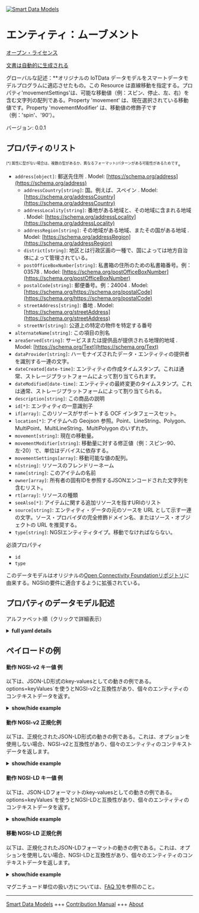 <!-- 10-Header -->    
[![Smart Data Models](https://smartdatamodels.org/wp-content/uploads/2022/01/SmartDataModels_logo.png "Logo")](https://smartdatamodels.org)    
エンティティ：ムーブメント    
=============<!-- /10-Header -->    
<!-- 15-License -->    
[オープン・ライセンス](https://github.com/smart-data-models//dataModel.OCF/blob/master/movement/LICENSE.md)    
[文書は自動的に生成される](https://docs.google.com/presentation/d/e/2PACX-1vTs-Ng5dIAwkg91oTTUdt8ua7woBXhPnwavZ0FxgR8BsAI_Ek3C5q97Nd94HS8KhP-r_quD4H0fgyt3/pub?start=false&loop=false&delayms=3000#slide=id.gb715ace035_0_60)    
<!-- /15-License -->    
<!-- 20-Description -->    
グローバルな記述：**オリジナルの IoTData データモデルをスマートデータモデルプログラムに適応させたもの。この Resource は直線移動を指定する。プロパティ'movementSettings'は、可能な移動値（例：スピン、停止、左、右）を含む文字列の配列である。Property 'movement' は、現在選択されている移動値です。Property 'movementModifier' は、移動値の修飾子です（例：'spin'、'90'）。    
バージョン: 0.0.1    
<!-- /20-Description -->    
<!-- 30-PropertiesList -->    
## プロパティのリスト    
<sup><sub>[*] 属性に型がない場合は、複数の型があるか、異なるフォーマット/パターンがある可能性があるためです</sub></sup>。    
- `address[object]`: 郵送先住所  . Model: [https://schema.org/address](https://schema.org/address)	- `addressCountry[string]`: 国。例えば、スペイン  . Model: [https://schema.org/addressCountry](https://schema.org/addressCountry)    
	- `addressLocality[string]`: 番地がある地域と、その地域に含まれる地域  . Model: [https://schema.org/addressLocality](https://schema.org/addressLocality)    
	- `addressRegion[string]`: その地域がある地域、またその国がある地域  . Model: [https://schema.org/addressRegion](https://schema.org/addressRegion)    
	- `district[string]`: 地区とは行政区画の一種で、国によっては地方自治体によって管理されている。      
	- `postOfficeBoxNumber[string]`: 私書箱の住所のための私書箱番号。例：03578  . Model: [https://schema.org/postOfficeBoxNumber](https://schema.org/postOfficeBoxNumber)    
	- `postalCode[string]`: 郵便番号。例：24004  . Model: [https://schema.org/https://schema.org/postalCode](https://schema.org/https://schema.org/postalCode)    
	- `streetAddress[string]`: 番地  . Model: [https://schema.org/streetAddress](https://schema.org/streetAddress)    
	- `streetNr[string]`: 公道上の特定の物件を特定する番号      
- `alternateName[string]`: この項目の別名  - `areaServed[string]`: サービスまたは提供品が提供される地理的地域  . Model: [https://schema.org/Text](https://schema.org/Text)- `dataProvider[string]`: ハーモナイズされたデータ・エンティティの提供者を識別する一連の文字。  - `dateCreated[date-time]`: エンティティの作成タイムスタンプ。これは通常、ストレージプラットフォームによって割り当てられます。  - `dateModified[date-time]`: エンティティの最終変更のタイムスタンプ。これは通常、ストレージプラットフォームによって割り当てられる。  - `description[string]`: この商品の説明  - `id[*]`: エンティティの一意識別子  - `if[array]`: このリソースがサポートする OCF インタフェースセット。  - `location[*]`: アイテムへの Geojson 参照。Point、LineString、Polygon、MultiPoint、MultiLineString、MultiPolygon のいずれか。  - `movement[string]`: 現在の移動量。  - `movementModifier[string]`: 移動量に対する修正値（例：スピン-90、左-20）で、単位はデバイスに依存する。  - `movementSettings[array]`: 移動可能な値の配列。  - `n[string]`: リソースのフレンドリーネーム  - `name[string]`: このアイテムの名前  - `owner[array]`: 所有者の固有IDを参照するJSONエンコードされた文字列を含むリスト。  - `rt[array]`: リソースの種類  - `seeAlso[*]`: アイテムに関する追加リソースを指すURIのリスト  - `source[string]`: エンティティ・データの元のソースを URL として示す一連の文字。ソース・プロバイダの完全修飾ドメイン名、またはソース・オブジェクトの URL を推奨する。  - `type[string]`: NGSIエンティティタイプ。移動でなければならない。  <!-- /30-PropertiesList -->    
<!-- 35-RequiredProperties -->    
必須プロパティ    
- `id`  - `type`  <!-- /35-RequiredProperties -->    
<!-- 40-RequiredProperties -->    
このデータモデルはオリジナルの[Open Connectivity Foundationリポジトリ](https://github.com/openconnectivityfoundation/IoTDataModels)に由来する。NGSIの要件に適合するように拡張されている。    
<!-- /40-RequiredProperties -->    
<!-- 50-DataModelHeader -->    
## プロパティのデータモデル記述    
アルファベット順（クリックで詳細表示）    
<!-- /50-DataModelHeader -->    
<!-- 60-ModelYaml -->    
<details><summary><strong>full yaml details</strong></summary>      
```yaml    
movement:      
  description: 'Smart Data Models Program adaptation of the original IoTData data Models. This Resource specifies linear movement. The Property ''movementSettings'' is an array of strings containing possible movement values (e.g. spin, stop, left, right). The Property ''movement'' is the currently selected movement value. The Property ''movementModifier'' is a modifier to the movement value (e.g. ''spin'', ''90'') '      
  properties:      
    address:      
      description: The mailing address      
      properties:      
        addressCountry:      
          description: 'The country. For example, Spain'      
          type: string      
          x-ngsi:      
            model: https://schema.org/addressCountry      
            type: Property      
        addressLocality:      
          description: 'The locality in which the street address is, and which is in the region'      
          type: string      
          x-ngsi:      
            model: https://schema.org/addressLocality      
            type: Property      
        addressRegion:      
          description: 'The region in which the locality is, and which is in the country'      
          type: string      
          x-ngsi:      
            model: https://schema.org/addressRegion      
            type: Property      
        district:      
          description: 'A district is a type of administrative division that, in some countries, is managed by the local government'      
          type: string      
          x-ngsi:      
            type: Property      
        postOfficeBoxNumber:      
          description: 'The post office box number for PO box addresses. For example, 03578'      
          type: string      
          x-ngsi:      
            model: https://schema.org/postOfficeBoxNumber      
            type: Property      
        postalCode:      
          description: 'The postal code. For example, 24004'      
          type: string      
          x-ngsi:      
            model: https://schema.org/https://schema.org/postalCode      
            type: Property      
        streetAddress:      
          description: The street address      
          type: string      
          x-ngsi:      
            model: https://schema.org/streetAddress      
            type: Property      
        streetNr:      
          description: Number identifying a specific property on a public street      
          type: string      
          x-ngsi:      
            type: Property      
      type: object      
      x-ngsi:      
        model: https://schema.org/address      
        type: Property      
    alternateName:      
      description: An alternative name for this item      
      type: string      
      x-ngsi:      
        type: Property      
    areaServed:      
      description: The geographic area where a service or offered item is provided      
      type: string      
      x-ngsi:      
        model: https://schema.org/Text      
        type: Property      
    dataProvider:      
      description: A sequence of characters identifying the provider of the harmonised data entity      
      type: string      
      x-ngsi:      
        type: Property      
    dateCreated:      
      description: Entity creation timestamp. This will usually be allocated by the storage platform      
      format: date-time      
      type: string      
      x-ngsi:      
        type: Property      
    dateModified:      
      description: Timestamp of the last modification of the entity. This will usually be allocated by the storage platform      
      format: date-time      
      type: string      
      x-ngsi:      
        type: Property      
    description:      
      description: A description of this item      
      type: string      
      x-ngsi:      
        type: Property      
    id:      
      anyOf:      
        - description: Identifier format of any NGSI entity      
          maxLength: 256      
          minLength: 1      
          pattern: ^[\w\-\.\{\}\$\+\*\[\]`|~^@!,:\\]+$      
          type: string      
          x-ngsi:      
            type: Property      
        - description: Identifier format of any NGSI entity      
          format: uri      
          type: string      
          x-ngsi:      
            type: Property      
      description: Unique identifier of the entity      
      x-ngsi:      
        type: Property      
    if:      
      description: The OCF Interface set supported by this Resource.      
      items:      
        enum:      
          - oic.if.s      
          - oic.if.baseline      
        type: string      
      minItems: 2      
      readOnly: true      
      type: array      
      uniqueItems: true      
      x-ngsi:      
        type: Property      
    location:      
      description: 'Geojson reference to the item. It can be Point, LineString, Polygon, MultiPoint, MultiLineString or MultiPolygon'      
      oneOf:      
        - description: Geojson reference to the item. Point      
          properties:      
            bbox:      
              items:      
                type: number      
              minItems: 4      
              type: array      
            coordinates:      
              items:      
                type: number      
              minItems: 2      
              type: array      
            type:      
              enum:      
                - Point      
              type: string      
          required:      
            - type      
            - coordinates      
          title: GeoJSON Point      
          type: object      
          x-ngsi:      
            type: GeoProperty      
        - description: Geojson reference to the item. LineString      
          properties:      
            bbox:      
              items:      
                type: number      
              minItems: 4      
              type: array      
            coordinates:      
              items:      
                items:      
                  type: number      
                minItems: 2      
                type: array      
              minItems: 2      
              type: array      
            type:      
              enum:      
                - LineString      
              type: string      
          required:      
            - type      
            - coordinates      
          title: GeoJSON LineString      
          type: object      
          x-ngsi:      
            type: GeoProperty      
        - description: Geojson reference to the item. Polygon      
          properties:      
            bbox:      
              items:      
                type: number      
              minItems: 4      
              type: array      
            coordinates:      
              items:      
                items:      
                  items:      
                    type: number      
                  minItems: 2      
                  type: array      
                minItems: 4      
                type: array      
              type: array      
            type:      
              enum:      
                - Polygon      
              type: string      
          required:      
            - type      
            - coordinates      
          title: GeoJSON Polygon      
          type: object      
          x-ngsi:      
            type: GeoProperty      
        - description: Geojson reference to the item. MultiPoint      
          properties:      
            bbox:      
              items:      
                type: number      
              minItems: 4      
              type: array      
            coordinates:      
              items:      
                items:      
                  type: number      
                minItems: 2      
                type: array      
              type: array      
            type:      
              enum:      
                - MultiPoint      
              type: string      
          required:      
            - type      
            - coordinates      
          title: GeoJSON MultiPoint      
          type: object      
          x-ngsi:      
            type: GeoProperty      
        - description: Geojson reference to the item. MultiLineString      
          properties:      
            bbox:      
              items:      
                type: number      
              minItems: 4      
              type: array      
            coordinates:      
              items:      
                items:      
                  items:      
                    type: number      
                  minItems: 2      
                  type: array      
                minItems: 2      
                type: array      
              type: array      
            type:      
              enum:      
                - MultiLineString      
              type: string      
          required:      
            - type      
            - coordinates      
          title: GeoJSON MultiLineString      
          type: object      
          x-ngsi:      
            type: GeoProperty      
        - description: Geojson reference to the item. MultiLineString      
          properties:      
            bbox:      
              items:      
                type: number      
              minItems: 4      
              type: array      
            coordinates:      
              items:      
                items:      
                  items:      
                    items:      
                      type: number      
                    minItems: 2      
                    type: array      
                  minItems: 4      
                  type: array      
                type: array      
              type: array      
            type:      
              enum:      
                - MultiPolygon      
              type: string      
          required:      
            - type      
            - coordinates      
          title: GeoJSON MultiPolygon      
          type: object      
          x-ngsi:      
            type: GeoProperty      
      x-ngsi:      
        type: GeoProperty      
    movement:      
      description: The current movement value.      
      type: string      
      x-ngsi:      
        type: Property      
    movementModifier:      
      description: 'The modifier to the movement value (e.g. spin-90, left-20), units are device dependent.'      
      type: string      
      x-ngsi:      
        type: Property      
    movementSettings:      
      description: The array of possible movement values.      
      items:      
        type: string      
      readOnly: true      
      type: array      
      x-ngsi:      
        type: Property      
    n:      
      description: Friendly name of the Resource      
      maxLength: 64      
      readOnly: true      
      type: string      
      x-ngsi:      
        type: Property      
    name:      
      description: The name of this item      
      type: string      
      x-ngsi:      
        type: Property      
    owner:      
      description: A List containing a JSON encoded sequence of characters referencing the unique Ids of the owner(s)      
      items:      
        anyOf:      
          - description: Identifier format of any NGSI entity      
            maxLength: 256      
            minLength: 1      
            pattern: ^[\w\-\.\{\}\$\+\*\[\]`|~^@!,:\\]+$      
            type: string      
            x-ngsi:      
              type: Property      
          - description: Identifier format of any NGSI entity      
            format: uri      
            type: string      
            x-ngsi:      
              type: Property      
        description: Unique identifier of the entity      
        x-ngsi:      
          type: Property      
      type: array      
      x-ngsi:      
        type: Property      
    rt:      
      description: The Resource Type.      
      items:      
        enum:      
          - oic.r.movement.linear      
        maxLength: 64      
        type: string      
      minItems: 1      
      readOnly: true      
      type: array      
      uniqueItems: true      
      x-ngsi:      
        type: Property      
    seeAlso:      
      description: list of uri pointing to additional resources about the item      
      oneOf:      
        - items:      
            format: uri      
            type: string      
          minItems: 1      
          type: array      
        - format: uri      
          type: string      
      x-ngsi:      
        type: Property      
    source:      
      description: 'A sequence of characters giving the original source of the entity data as a URL. Recommended to be the fully qualified domain name of the source provider, or the URL to the source object'      
      type: string      
      x-ngsi:      
        type: Property      
    type:      
      description: NGSI entity type. It has to be movement      
      enum:      
        - movement      
      type: string      
      x-ngsi:      
        type: Property      
  required:      
    - id      
    - type      
  type: object      
  x-derived-from: https://github.com/OpenInterConnect/IoTDataModels/blob/master/movementResURI.swagger.json      
  x-disclaimer: 'Redistribution and use in source and binary forms, with or without modification, are permitted  provided that the license conditions are met. Copyleft (c) 2022 Contributors to Smart Data Models Program'      
  x-license-url: https://github.com/smart-data-models/dataModel.OCF/blob/master/movement/LICENSE.md      
  x-model-schema: https://smart-data-models.github.io/dataModel.IoTDataModels/movement/schema.json      
  x-model-tags: OCF      
  x-version: 0.0.1      
```    
</details>      
<!-- /60-ModelYaml -->    
<!-- 70-MiddleNotes -->    
<!-- /70-MiddleNotes -->    
<!-- 80-Examples -->    
## ペイロードの例    
#### 動作 NGSI-v2 キー値 例    
以下は、JSON-LD形式のkey-valuesとしての動きの例である。options=keyValues`を使うとNGSI-v2と互換性があり、個々のエンティティのコンテキストデータを返す。    
<details><summary><strong>show/hide example</strong></summary>      
```json  
{  
  "id": "urn:ngsi-ld:movement:id:WMOH:91322370",  
  "dateCreated": "1983-09-28T15:31:13Z",  
  "dateModified": "2008-01-31T11:06:20Z",  
  "source": "Example side agent trip. Part girl impact child ready nice model. Step tell try executive of.",  
  "name": "Decade ahead house should apply man need coach. Maintain stuff least inside. Activity new American floor wrong.",  
  "alternateName": "Other can PM. Machine fas",  
  "description": "Son ready start. Future score put born. Have main range remain personal positive every assume.",  
  "dataProvider": "Great central government. Affect adult soldier American government. Amount last summer month officer make. Prepare author prove th",  
  "owner": [  
    "urn:ngsi-ld:movement:items:YSRS:72385041",  
    "urn:ngsi-ld:movement:items:XPBE:72152358"  
  ],  
  "seeAlso": [  
    "urn:ngsi-ld:movement:items:HBKJ:87209106"  
  ],  
  "location": {  
    "type": "Point",  
    "coordinates": [  
      -55.011893,  
      160.721991  
    ]  
  },  
  "address": {  
    "streetAddress": "Attack third old not. Out control while standard up pass.",  
    "addressLocality": "Keep never card activity. Then store card management cell yet best.",  
    "addressRegion": "Loss race no main task break right. World behavior family sound.",  
    "addressCountry": "Store analysis particularly role. Quickly rather unit together cov",  
    "postalCode": "Poor appear lay. Blood ready book cell carry degree thought drop.",  
    "postOfficeBoxNumber": "Reveal ability guess friend face. Letter explain north tough laugh south price. Particular toward thus place whether go Mrs. Low home want hospital guy position so.",  
    "streetNr": "Challenge race hospital poor. Arm believe with stay with will per.",  
    "district": "Side himself agreement serve reflect sister. Investment "  
  },  
  "areaServed": "Set food community. Security benefit front can against. Push too head.",  
  "rt": [  
    "oic.r.movement.linear"  
  ],  
  "movementSettings": [  
    "Socie",  
    "Anything treatment check. Security street draw unit win. Other then college computer life somebody."  
  ],  
  "movementModifier": "Ok main mov",  
  "movement": "Tonight address country. Range energy once southern international as",  
  "n": "None run reach question now laugh happen strategy. Everyone n",  
  "if": [  
    "oic.if.baseline",  
    "oic.if.s"  
  ],  
  "type": "movement"  
}  
```  
</details>    
#### 動作 NGSI-v2 正規化例    
以下は、正規化されたJSON-LD形式の動きの例である。これは、オプションを使用しない場合、NGSI-v2と互換性があり、個々のエンティティのコンテキストデータを返します。    
<details><summary><strong>show/hide example</strong></summary>      
```json  
{  
  "id": "urn:ngsi-ld:movement:id:WMOH:91322370",  
  "dateCreated": {  
    "type": "DateTime",  
    "value": "1983-09-28T15:31:13Z"  
  },  
  "dateModified": {  
    "type": "DateTime",  
    "value": "2008-01-31T11:06:20Z"  
  },  
  "source": {  
    "type": "Text",  
    "value": "Example side agent trip. Part girl impact child ready nice model. Step tell try executive of."  
  },  
  "name": {  
    "type": "Text",  
    "value": "Decade ahead house should apply man need coach. Maintain stuff least inside. Activity new American floor wrong."  
  },  
  "alternateName": {  
    "type": "Text",  
    "value": "Other can PM. Machine fas"  
  },  
  "description": {  
    "type": "Text",  
    "value": "Son ready start. Future score put born. Have main range remain personal positive every assume."  
  },  
  "dataProvider": {  
    "type": "Text",  
    "value": "Great central government. Affect adult soldier American government. Amount last summer month officer make. Prepare author prove th"  
  },  
  "owner": {  
    "type": "StructuredValue",  
    "value": [  
      "urn:ngsi-ld:movement:items:YSRS:72385041",  
      "urn:ngsi-ld:movement:items:XPBE:72152358"  
    ]  
  },  
  "seeAlso": {  
    "type": "StructuredValue",  
    "value": [  
      "urn:ngsi-ld:movement:items:HBKJ:87209106"  
    ]  
  },  
  "location": {  
    "type": "geo:json",  
    "value": {  
      "type": "Point",  
      "coordinates": [  
        -55.011893,  
        160.721991  
      ]  
    }  
  },  
  "address": {  
    "type": "StructuredValue",  
    "value": {  
      "streetAddress": "Attack third old not. Out control while standard up pass.",  
      "addressLocality": "Keep never card activity. Then store card management cell yet best.",  
      "addressRegion": "Loss race no main task break right. World behavior family sound.",  
      "addressCountry": "Store analysis particularly role. Quickly rather unit together cov",  
      "postalCode": "Poor appear lay. Blood ready book cell carry degree thought drop.",  
      "postOfficeBoxNumber": "Reveal ability guess friend face. Letter explain north tough laugh south price. Particular toward thus place whether go Mrs. Low home want hospital guy position so.",  
      "streetNr": "Challenge race hospital poor. Arm believe with stay with will per.",  
      "district": "Side himself agreement serve reflect sister. Investment "  
    }  
  },  
  "areaServed": {  
    "type": "Text",  
    "value": "Set food community. Security benefit front can against. Push too head."  
  },  
  "rt": {  
    "type": "StructuredValue",  
    "value": [  
      "oic.r.movement.linear"  
    ]  
  },  
  "movementSettings": {  
    "type": "StructuredValue",  
    "value": [  
      "Socie",  
      "Anything treatment check. Security street draw unit win. Other then college computer life somebody."  
    ]  
  },  
  "movementModifier": {  
    "type": "Text",  
    "value": "Ok main mov"  
  },  
  "movement": {  
    "type": "Text",  
    "value": "Tonight address country. Range energy once southern international as"  
  },  
  "n": {  
    "type": "Text",  
    "value": "None run reach question now laugh happen strategy. Everyone n"  
  },  
  "if": {  
    "type": "StructuredValue",  
    "value": [  
      "oic.if.baseline",  
      "oic.if.s"  
    ]  
  },  
  "type": "movement"  
}  
```  
</details>    
#### 動作 NGSI-LD キー値 例    
以下は、JSON-LDフォーマットのkey-valuesとしての動きの例である。options=keyValues`を使うとNGSI-LDと互換性があり、個々のエンティティのコンテキストデータを返す。    
<details><summary><strong>show/hide example</strong></summary>      
```json  
{  
  "id": "urn:ngsi-ld:movement:id:WMOH:91322370",  
  "dateCreated": "1983-09-28T15:31:13Z",  
  "dateModified": "2008-01-31T11:06:20Z",  
  "source": "Example side agent trip. Part girl impact child ready nice model. Step tell try executive of.",  
  "name": "Decade ahead house should apply man need coach. Maintain stuff least inside. Activity new American floor wrong.",  
  "alternateName": "Other can PM. Machine fas",  
  "description": "Son ready start. Future score put born. Have main range remain personal positive every assume.",  
  "dataProvider": "Great central government. Affect adult soldier American government. Amount last summer month officer make. Prepare author prove th",  
  "owner": [  
    "urn:ngsi-ld:movement:items:YSRS:72385041",  
    "urn:ngsi-ld:movement:items:XPBE:72152358"  
  ],  
  "seeAlso": [  
    "urn:ngsi-ld:movement:items:HBKJ:87209106"  
  ],  
  "location": {  
    "type": "Point",  
    "coordinates": [  
      -55.011893,  
      160.721991  
    ]  
  },  
  "address": {  
    "streetAddress": "Attack third old not. Out control while standard up pass.",  
    "addressLocality": "Keep never card activity. Then store card management cell yet best.",  
    "addressRegion": "Loss race no main task break right. World behavior family sound.",  
    "addressCountry": "Store analysis particularly role. Quickly rather unit together cov",  
    "postalCode": "Poor appear lay. Blood ready book cell carry degree thought drop.",  
    "postOfficeBoxNumber": "Reveal ability guess friend face. Letter explain north tough laugh south price. Particular toward thus place whether go Mrs. Low home want hospital guy position so.",  
    "streetNr": "Challenge race hospital poor. Arm believe with stay with will per.",  
    "district": "Side himself agreement serve reflect sister. Investment "  
  },  
  "areaServed": "Set food community. Security benefit front can against. Push too head.",  
  "rt": [  
    "oic.r.movement.linear"  
  ],  
  "movementSettings": [  
    "Socie",  
    "Anything treatment check. Security street draw unit win. Other then college computer life somebody."  
  ],  
  "movementModifier": "Ok main mov",  
  "movement": "Tonight address country. Range energy once southern international as",  
  "n": "None run reach question now laugh happen strategy. Everyone n",  
  "if": [  
    "oic.if.baseline",  
    "oic.if.s"  
  ],  
  "type": "movement",  
  "@context": [  
    "https://smartdatamodels.org/context.jsonld"  
  ]  
}  
```  
</details>    
#### 移動 NGSI-LD 正規化例    
以下は、正規化されたJSON-LDフォーマットの動きの例である。これは、オプションを使用しない場合、NGSI-LDと互換性があり、個々のエンティティのコンテキストデータを返します。    
<details><summary><strong>show/hide example</strong></summary>      
```json  
{  
    "id": "urn:ngsi-ld:movement:id:WMOH:91322370",  
    "dateCreated": {  
        "type": "Property",  
        "value": {  
            "@type": "DateTime",  
            "@value": "1983-09-28T15:31:13Z"  
        }  
    },  
    "dateModified": {  
        "type": "Property",  
        "value": {  
            "@type": "DateTime",  
            "@value": "2008-01-31T11:06:20Z"  
        }  
    },  
    "source": {  
        "type": "Property",  
        "value": "Example side agent trip. Part girl impact child ready nice model. Step tell try executive of."  
    },  
    "name": {  
        "type": "Property",  
        "value": "Decade ahead house should apply man need coach. Maintain stuff least inside. Activity new American floor wrong."  
    },  
    "alternateName": {  
        "type": "Property",  
        "value": "Other can PM. Machine fas"  
    },  
    "description": {  
        "type": "Property",  
        "value": "Son ready start. Future score put born. Have main range remain personal positive every assume."  
    },  
    "dataProvider": {  
        "type": "Property",  
        "value": "Great central government. Affect adult soldier American government. Amount last summer month officer make. Prepare author prove th"  
    },  
    "owner": {  
        "type": "Property",  
        "value": [  
            "urn:ngsi-ld:movement:items:YSRS:72385041",  
            "urn:ngsi-ld:movement:items:XPBE:72152358"  
        ]  
    },  
    "seeAlso": {  
        "type": "Property",  
        "value": [  
            "urn:ngsi-ld:movement:items:HBKJ:87209106"  
        ]  
    },  
    "location": {  
        "type": "GeoProperty",  
        "value": {  
            "type": "Point",  
            "coordinates": [  
                -55.011893,  
                160.721991  
            ]  
        }  
    },  
    "address": {  
        "type": "Property",  
        "value": {  
            "streetAddress": "Attack third old not. Out control while standard up pass.",  
            "addressLocality": "Keep never card activity. Then store card management cell yet best.",  
            "addressRegion": "Loss race no main task break right. World behavior family sound.",  
            "addressCountry": "Store analysis particularly role. Quickly rather unit together cov",  
            "postalCode": "Poor appear lay. Blood ready book cell carry degree thought drop.",  
            "postOfficeBoxNumber": "Reveal ability guess friend face. Letter explain north tough laugh south price. Particular toward thus place whether go Mrs. Low home want hospital guy position so.",  
            "streetNr": "Challenge race hospital poor. Arm believe with stay with will per.",  
            "district": "Side himself agreement serve reflect sister. Investment "  
        }  
    },  
    "areaServed": {  
        "type": "Property",  
        "value": "Set food community. Security benefit front can against. Push too head."  
    },  
    "rt": {  
        "type": "Property",  
        "value": [  
            "oic.r.movement.linear"  
        ]  
    },  
    "movementSettings": {  
        "type": "Property",  
        "value": [  
            "Socie",  
            "Anything treatment check. Security street draw unit win. Other then college computer life somebody."  
        ]  
    },  
    "movementModifier": {  
        "type": "Property",  
        "value": "Ok main mov"  
    },  
    "movement": {  
        "type": "Property",  
        "value": "Tonight address country. Range energy once southern international as"  
    },  
    "n": {  
        "type": "Property",  
        "value": "None run reach question now laugh happen strategy. Everyone n"  
    },  
    "if": {  
        "type": "Property",  
        "value": [  
            "oic.if.baseline",  
            "oic.if.s"  
        ]  
    },  
    "type": "movement",  
    "@context": [  
        "https://smartdatamodels.org/context.jsonld"  
    ]  
}  
```  
</details><!-- /80-Examples -->    
<!-- 90-FooterNotes -->    
<!-- /90-FooterNotes -->    
<!-- 95-Units -->    
マグニチュード単位の扱い方については、[FAQ 10](https://smartdatamodels.org/index.php/faqs/)を参照のこと。    
<!-- /95-Units -->    
<!-- 97-LastFooter -->    
---    
[Smart Data Models](https://smartdatamodels.org) +++ [Contribution Manual](https://bit.ly/contribution_manual) +++ [About](https://bit.ly/Introduction_SDM)<!-- /97-LastFooter -->    
